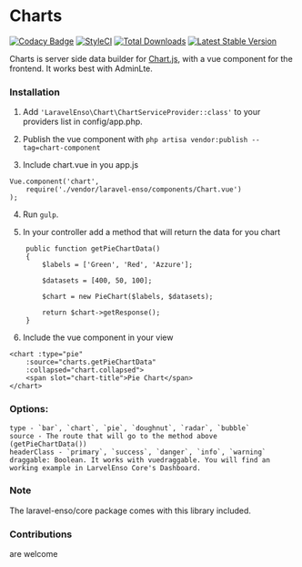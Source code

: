 # Charts
[![Codacy Badge](https://api.codacy.com/project/badge/Grade/aa6c0917f8c6425f87eb94c01d84b2f8)](https://www.codacy.com/app/laravel-enso/Charts?utm_source=github.com&amp;utm_medium=referral&amp;utm_content=laravel-enso/Charts&amp;utm_campaign=Badge_Grade)
[![StyleCI](https://styleci.io/repos/85484767/shield?branch=master)](https://styleci.io/repos/85484767)
[![Total Downloads](https://poser.pugx.org/laravel-enso/charts/downloads)](https://packagist.org/packages/laravel-enso/charts)
[![Latest Stable Version](https://poser.pugx.org/laravel-enso/charts/version)](https://packagist.org/packages/laravel-enso/charts)

Charts is server side data builder for [Chart.js](http://www.chartjs.org), with a vue component for the frontend. It works best with AdminLte.

### Installation

1. Add `'LaravelEnso\Chart\ChartServiceProvider::class'` to your providers list in config/app.php.

2. Publish the vue component with `php artisa vendor:publish --tag=chart-component`

3. Include chart.vue in you app.js

```
Vue.component('chart',
	require('./vendor/laravel-enso/components/Chart.vue')
);
```

4. Run `gulp`.

5. In your controller add a method that will return the data for you chart

```
	public function getPieChartData()
    {
        $labels = ['Green', 'Red', 'Azzure'];

        $datasets = [400, 50, 100];

        $chart = new PieChart($labels, $datasets);

        return $chart->getResponse();
    }
```

6. Include the vue component in your view

```
<chart :type="pie"
	:source="charts.getPieChartData"
	:collapsed="chart.collapsed">
	<span slot="chart-title">Pie Chart</span>
</chart>
```

### Options:

	type - `bar`, `chart`, `pie`, `doughnut`, `radar`, `bubble`
	source - The route that will go to the method above (getPieChartData())
	headerClass - `primary`, `success`, `danger`, `info`, `warning`
	draggable: Boolean. It works with vuedraggable. You will find an working example in LarvelEnso Core's Dashboard.

### Note

The laravel-enso/core package comes with this library included.

### Contributions

are welcome